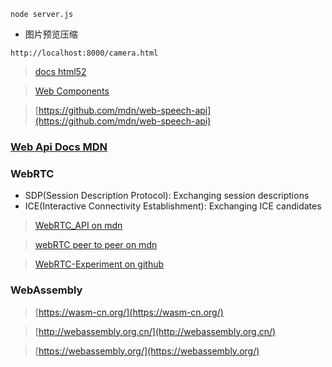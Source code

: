 ```
node server.js
```

- 图片预览压缩

```
http://localhost:8000/camera.html
```

> [docs html52](https://www.w3.org/TR/2017/REC-html52-20171214/index.html)

> [Web Components](https://developer.mozilla.org/en-US/docs/Web/Web_Components)

> [https://github.com/mdn/web-speech-api](https://github.com/mdn/web-speech-api)

### [Web Api Docs MDN](https://developer.mozilla.org/zh-CN/docs/Web/API)

### WebRTC
- SDP(Session Description Protocol): Exchanging session descriptions
- ICE(Interactive Connectivity Establishment): Exchanging ICE candidates

> [WebRTC_API on mdn](https://developer.mozilla.org/zh-CN/docs/Web/API/WebRTC_API)

> [webRTC peer to peer on mdn](https://developer.mozilla.org/zh-CN/docs/Web/API/WebRTC_API/Signaling_and_video_calling)

> [WebRTC-Experiment on github](https://github.com/muaz-khan/WebRTC-Experiment)

### WebAssembly

> [https://wasm-cn.org/](https://wasm-cn.org/)

> [http://webassembly.org.cn/](http://webassembly.org.cn/)

> [https://webassembly.org/](https://webassembly.org/)